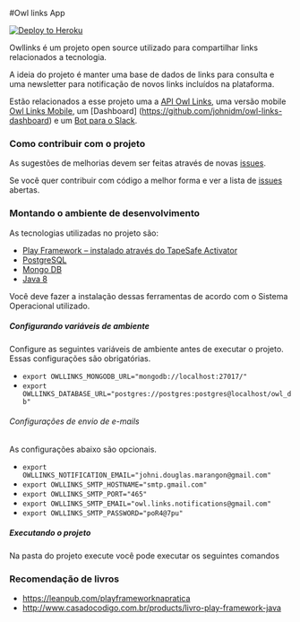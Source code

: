 #Owl links App

[![Deploy to Heroku](https://www.herokucdn.com/deploy/button.png)](http://owllinks.co/)

Owllinks é um projeto open source utilizado para compartilhar links relacionados a tecnologia.

A ideia do projeto é manter uma base de dados de links para consulta e uma newsletter para notificação de novos links incluídos na plataforma.
	
Estão relacionados a esse projeto uma a [API Owl Links](https://github.com/johnidm/owl-links-api), uma versão mobile [Owl Links Mobile](https://github.com/johnidm/owl-links-mobile), um [Dashboard] (https://github.com/johnidm/owl-links-dashboard) e um [Bot para o Slack](https://github.com/johnidm/owl-links-slackbot).

### Como contribuir com o projeto 

As sugestões de melhorias devem ser feitas através de novas [issues]( https://github.com/johnidm/owl-links/issues/new).

Se você quer contribuir com código a melhor forma e ver a lista de [issues](https://github.com/johnidm/owl-links/issues) abertas.

### Montando o ambiente de desenvolvimento 

As tecnologias utilizadas no projeto são:

* [Play Framework – instalado através do TapeSafe Activator](https://www.typesafe.com/)
* [PostgreSQL](http://www.postgresql.org/)
* [Mongo DB](https://www.mongodb.org/)
* [Java 8](https://www.oracle.com/java/index.html)

Você deve fazer a instalação dessas ferramentas de acordo com o Sistema Operacional utilizado.

##### Configurando variáveis de ambiente 

Configure as seguintes variáveis de ambiente antes de executar o projeto. Essas configurações são obrigatórias.

* `export OWLLINKS_MONGODB_URL="mongodb://localhost:27017/"`
* `export OWLLINKS_DATABASE_URL="postgres://postgres:postgres@localhost/owl_db"`

###### Configurações de envio de e-mails

As configurações abaixo são opcionais.

* `export OWLLINKS_NOTIFICATION_EMAIL="johni.douglas.marangon@gmail.com"`
* `export OWLLINKS_SMTP_HOSTNAME="smtp.gmail.com"`
* `export OWLLINKS_SMTP_PORT="465"`
* `export OWLLINKS_SMTP_EMAIL="owl.links.notifications@gmail.com"`
* `export OWLLINKS_SMTP_PASSWORD="poR4@7pu"`

##### Executando o projeto 

Na pasta do projeto execute você pode executar os seguintes comandos 



### Recomendação de livros

* https://leanpub.com/playframeworknapratica
* http://www.casadocodigo.com.br/products/livro-play-framework-java

